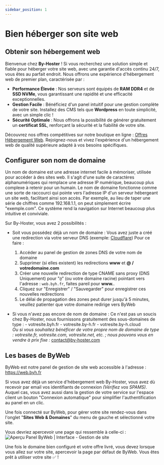 ```yaml
---
sidebar_position: 1
---
```


# Bien héberger son site web

## Obtenir son hébergement web
Bienvenue chez **By-Hoster** ! Si vous recherchez une solution simple et fiable pour héberger votre site web, avec une garantie d'accès continu 24/7, vous êtes au parfait endroit. Nous offrons une expérience d'hébergement web de premier plan, caractérisée par :

- **Performance Élevée** : Nos serveurs sont équipés de **RAM DDR4** et de **SSD NVMe**, vous garantissant une rapidité et une efficacité exceptionnelles.
- **Gestion Facile** : Bénéficiez d'un panel intuitif pour une gestion complète de votre site. Installez des CMS tels que **Wordpress** en toute simplicité, avec un simple clic !
- **Sécurité Optimale** : Nous offrons la possibilité de générer gratuitement un **certificat SSL**, renforçant la sécurité et la fiabilité de votre site.

Découvrez nos offres compétitives sur notre boutique en ligne : [Offres Hébergement Web](https://my.by-hoster.net/store/web). Rejoignez-nous et vivez l'expérience d'un hébergement web de qualité supérieure adapté à vos besoins spécifiques.

## Configurer son nom de domaine
Un nom de domaine est une adresse internet facile à mémoriser, utilisée pour accéder à des sites web. Il s'agit d'une suite de caractères alphanumériques qui remplace une adresse IP numérique, beaucoup plus complexe à retenir pour un humain. Le nom de domaine fonctionne comme une sorte de raccourci qui pointe vers l'adresse IP d'un serveur hébergeant un site web, facilitant ainsi son accès. Par exemple, au lieu de taper une série de chiffres comme 192.168.1.1, on peut simplement écrire "exemple.com". Ce système rend la navigation sur Internet beaucoup plus intuitive et conviviale.

Sur By-Hoster, vous avez 2 possibilités :
- Soit vous possédez déjà un nom de domaine :
    Vous avez juste a créé une redirection via votre serveur DNS (exemple: [Cloudflare](https://cloudflare.com))
    Pour ce faire :
    1) Accéder au panel de gestion de zones DNS de votre nom de domaine
    2) Supprimer (si elles existent) les redirections **www** et **@ / votredomaine.com**
    3) Créer une nouvelle redirection de type CNAME sans proxy (DNS Uniquement) pour "``@``" (ou votre domaine racine) pointant vers l'adresse : ``web.byh.fr``, faites pareil pour **www.**.
    4) Cliquez sur "Enregistrer" / "Sauvegarder" pour enregistrer ces nouvelles redirections
    5) Le délai de propagation des zones peut durer jusqu'à 5 minutes, veuillez patienter que votre domaine redirige vers ByWeb

- Si vous n'avez pas encore de nom de domaine :
    Ce n'est pas un soucis chez By-Hoster, nous fournissons gratuitement des sous-domaines de type :
        - votresite.byh.fr
        - votresite.by-h.fr
        - votresite.by-h.cloud   
    *Ou si vous souhaitez bénéficer de votre propre nom de domaine de type : votresite.fr, votresite.com, votresite.net, etc. ; nous pouvons vous en vendre à prix fixe :* [contact@by-hoster.com](mailto:contact@by-hoster.com)

## Les bases de ByWeb
ByWeb est notre panel de gestion de site web accessible à l'adresse : https://web.byh.fr

Si vous avez déjà un service d'hébergement web By-Hoster, vous avez dù recevoir par email vos identifiants de connexion *(Vérifiez vos SPAMS)*.
Auquel cas, vous avez aussi dans la gestion de votre service sur l'espace client un bouton "Connexion automatique" pour simplifier l'authentification au panel en un clic.

Une fois connecté sur ByWeb, pour gérer votre site rendez-vous dans l'onglet "**Sites Web & Domaines**" du menu de gauche et sélectionné votre site.

Vous devriez apercevoir une page qui ressemble à celle-ci :
![Aperçu Panel ByWeb | Interface - Gestion de site](https://media.discordapp.net/attachments/693203267009904680/1193652376993808404/image.png)

Une fois le domaine bien configuré et votre offre livré, vous devez lorsque vous allez sur votre site, apercevoir la page par défaut de ByWeb.
Vous êtes prêt à utiliser votre site ✅ !